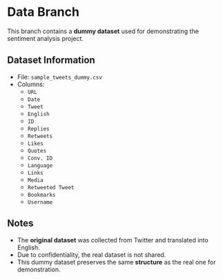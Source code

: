 # Data Branch

This branch contains a **dummy dataset** used for demonstrating the sentiment analysis project.  

## Dataset Information
- File: `sample_tweets_dummy.csv`  
- Columns:
  - `URL`
  - `Date`
  - `Tweet`
  - `English`
  - `ID`
  - `Replies`
  - `Retweets`
  - `Likes`
  - `Quotes`
  - `Conv. ID`
  - `Language`
  - `Links`
  - `Media`
  - `Retweeted Tweet`
  - `Bookmarks`
  - `Username`

## Notes
- The **original dataset** was collected from Twitter and translated into English.  
- Due to confidentiality, the real dataset is not shared.  
- This dummy dataset preserves the same **structure** as the real one for demonstration.
